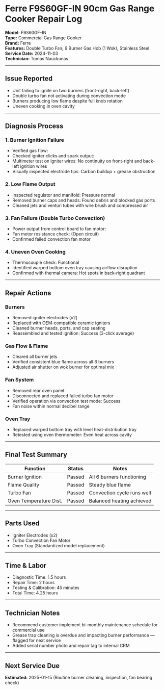 # Ferre F9S60GF-IN 90cm Gas Range Cooker Repair Log  
**Model:** F9S60GF-IN  
**Type:** Commercial Gas Range Cooker  
**Brand:** Ferre  
**Features:** Double Turbo Fan, 6 Burner Gas Hob (1 Wok), Stainless Steel  
**Service Date:** 2024-11-03  
**Technician:** Tomas Nauckunas  

---

## Issue Reported  
- Unit failing to ignite on two burners (front-right, back-left)  
- Double turbo fan not activating during convection mode  
- Burners producing low flame despite full knob rotation  
- Uneven cooking in oven cavity  

---

## Diagnosis Process

### 1. **Burner Ignition Failure**  
- Verified gas flow: 
- Checked igniter clicks and spark output: 
- Multimeter test on igniter wires: No continuity on front-right and back-left ignition wires  
- Visually inspected electrode tips: Carbon buildup + grease obstruction  

### 2. **Low Flame Output**  
- Inspected regulator and manifold: Pressure normal  
- Removed burner caps and heads: Found debris and blocked gas ports  
- Cleaned jets and venturi tubes with wire brush and compressed air  

### 3. **Fan Failure (Double Turbo Convection)**  
- Power output from control board to fan motor:  
- Fan motor resistance check: (Open circuit)  
- Confirmed failed convection fan motor  

### 4. **Uneven Oven Cooking**  
- Thermocouple check: Functional  
- Identified warped bottom oven tray causing airflow disruption  
- Confirmed with thermal camera: Hot spots in back-right quadrant  

---

## Repair Actions

### Burners  
- Removed igniter electrodes (x2)  
- Replaced with OEM-compatible ceramic igniters  
- Cleaned burner heads, ports, and cap seating  
- Reassembled and tested ignition: Success (3-click average)  

### Gas Flow & Flame  
- Cleared all burner jets  
- Verified consistent blue flame across all 6 burners  
- Adjusted air shutter on wok burner for optimal mix  

### Fan System  
- Removed rear oven panel  
- Disconnected and replaced failed turbo fan motor  
- Verified operation via convection test mode: Success  
- Fan noise within normal decibel range  

### Oven Tray  
- Replaced warped bottom tray with level heat-distribution tray  
- Retested using oven thermometer: Even heat across cavity  

---

## Final Test Summary

| Function               | Status    | Notes                       |
|------------------------|-----------|-----------------------------|
| Burner Ignition        | Passed | All 6 burners functioning   |
| Flame Quality          | Passed | Steady blue flame           |
| Turbo Fan              | Passed | Convection cycle runs well  |
| Oven Temperature Dist. | Passed | Balanced heating achieved   |

---

## Parts Used  
- Igniter Electrodes (x2)  
- Turbo Convection Fan Motor  
- Oven Tray (Standardized model replacement)  

---

## Time & Labor  
- Diagnostic Time: 1.5 hours  
- Repair Time: 2 hours  
- Testing & Calibration: 45 minutes  
- Total Time: 4.25 hours  

---

## Technician Notes  
- Recommend customer implement bi-monthly maintenance schedule for commercial use  
- Grease trap cleaning is overdue and impacting burner performance — flagged for next service  
- Added serial number photo and repair tag to internal CRM  

---

## Next Service Due  
**Estimated:** 2025-01-15 (Routine burner cleaning, inspection, fan bearing check)  
